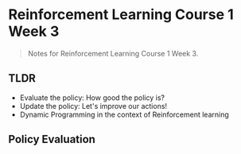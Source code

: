# Reinforcement Learning Course 1 Week 3

> Notes for Reinforcement Learning Course 1 Week 3.

## TLDR

- Evaluate the policy: How good the policy is?
- Update the policy: Let's improve our actions!
- Dynamic Programming in the context of Reinforcement learning


## Policy Evaluation
